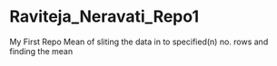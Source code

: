 # Raviteja_Neravati_Repo1
My First Repo
Mean of sliting the data in to specified(n) no. rows and finding the mean
